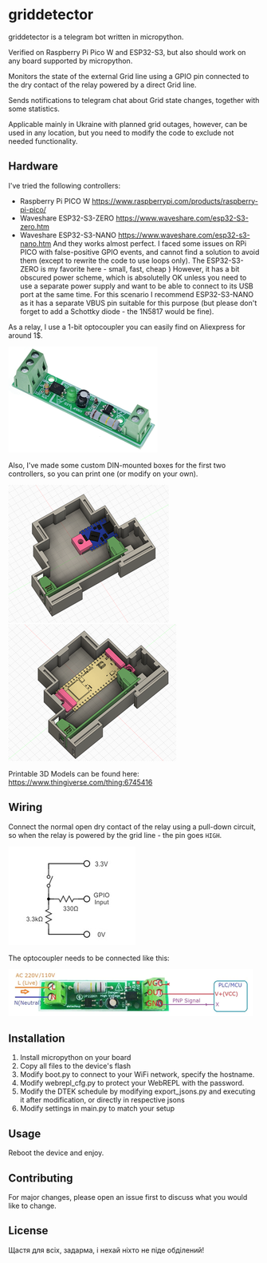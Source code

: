 # griddetector

griddetector is a telegram bot written in micropython.

Verified on Raspberry Pi Pico W and ESP32-S3, but also should work on any board supported by micropython.

Monitors the state of the external Grid line using a GPIO pin connected to the dry contact of the relay powered by a direct Grid line.

Sends notifications to telegram chat about Grid state changes, together with some statistics.

Applicable mainly in Ukraine with planned grid outages, however, can be used in any location, but you need to modify the code to exclude not needed functionality.


## Hardware

I've tried the following controllers:
- Raspberry Pi PICO W https://www.raspberrypi.com/products/raspberry-pi-pico/
- Waveshare ESP32-S3-ZERO https://www.waveshare.com/esp32-S3-zero.htm
- Waveshare ESP32-S3-NANO https://www.waveshare.com/esp32-s3-nano.htm
And they works almost perfect. I faced some issues on RPi PICO with false-positive GPIO events, and cannot find a solution to avoid them (except to rewrite the code to use loops only). The ESP32-S3-ZERO is my favorite here - small, fast, cheap ) However, it has a bit obscured power scheme, which is absolutelly OK unless you need to use a separate power supply and want to be able to connect to its USB port at the same time. For this scenario I recommend ESP32-S3-NANO as it has a separate VBUS pin suitable for this purpose (but please don't forget to add a Schottky diode - the 1N5817 would be fine).

As a relay, I use a 1-bit optocoupler you can easily find on Aliexpress for around 1$.

![](images/optocoupler.png)

Also, I've made some custom DIN-mounted boxes for the first two controllers, so you can print one (or modify on your own).

![](images/box_esp32-s3-zero.png)
![](images/box_rpi-pico-w.png)

Printable 3D Models can be found here: https://www.thingiverse.com/thing:6745416

## Wiring

Connect the normal open dry contact of the relay using a pull-down circuit, so when the relay is powered by the grid line - the pin goes `HIGH`.

![](images/pull-up.png)

The optocoupler needs to be connected like this:

![](images/optocoupler_wiring.png)

## Installation

1. Install micropython on your board
2. Copy all files to the device's flash
3. Modify boot.py to connect to your WiFi network, specify the hostname.
4. Modify webrepl_cfg.py to protect your WebREPL with the password.
5. Modify the DTEK schedule by modifying export_jsons.py and executing it after modification, or directly in respective jsons
6. Modify settings in main.py to match your setup

## Usage

Reboot the device and enjoy.

## Contributing

For major changes, please open an issue first to discuss what you would like to change.

## License

Щастя для всіх, задарма, і нехай ніхто не піде обділений!